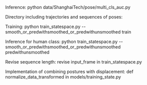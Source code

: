 Inference: 
python data/ShanghaiTech/pose/multi_cls_auc.py 

Directory including trajectories and sequences of poses:

Training:
python train_statespace.py --smooth_or_predwithsmoothed_or_predwithunsmoothed train 

Inference for human class:
python train_statespace.py --smooth_or_predwithsmoothed_or_predwithunsmoothed predwithunsmoothed 

Revise sequence length:
revise input_frame in train_statespace.py 

Implementation of combining postures with displacement: 
def normalize_data_transformed  in  models/training_state.py 

